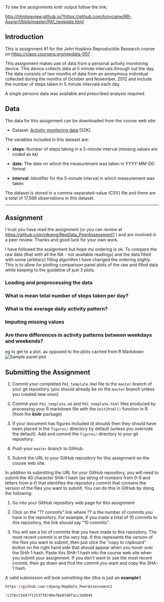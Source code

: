 To see the assignments knitr output follow the link;

http://htmlpreview.github.io/?https://github.com/tonycaine/RR-Assign1/blob/master/PA1_template.html


## Introduction

This is assignment #1 for the John Hopkins Reproducible Research course on https://class.coursera.org/repdata-007 . 


This assignment makes use of data from a personal activity monitoring
device. This device collects data at 5 minute intervals through out the
day. The data consists of two months of data from an anonymous
individual collected during the months of October and November, 2012
and include the number of steps taken in 5 minute intervals each day.

A single persons data was available and prescribed analysis required.

## Data

The data for this assignment can be downloaded from the course web
site:

* Dataset: [Activity monitoring data](https://d396qusza40orc.cloudfront.net/repdata%2Fdata%2Factivity.zip) [52K]

The variables included in this dataset are:

* **steps**: Number of steps taking in a 5-minute interval (missing
    values are coded as `NA`)

* **date**: The date on which the measurement was taken in YYYY-MM-DD
    format

* **interval**: Identifier for the 5-minute interval in which
    measurement was taken

The dataset is stored in a comma-separated-value (CSV) file and there
are a total of 17,568 observations in this
dataset.
****

## Assignment

I trust you have read the assignment (or you can review at https://github.com/rdpeng/RepData_PeerAssessment1 ) and are involved in a peer review. Thanks and good luck for your own work.  

I have followed the assignment but hope my ordering is ok. To compare the raw data (that with all the NA - not available readings) and the data filled with some (arbitary) filling algorithm I have changed the ordering slighly. This is to allow for plotting comparison panel plots of the raw and filled data while keeping to the guideline of just 3 plots.


### Loading and preprocessing the data
### What is mean total number of steps taken per day?
### What is the average daily activity pattern?
### Imputing missing values
### Are there differences in activity patterns between weekdays and weekends?
eg to get to a plot. as opposed to the plots cached from R Markdown
![Sample panel plot](instructions_fig/sample_panelplot.png) 



## Submitting the Assignment

1. Commit your completed `PA1_template.Rmd` file to the `master` branch of your git repository (you should already be on the `master` branch unless you created new ones)

2. Commit your `PA1_template.md` and `PA1_template.html` files produced by processing your R markdown file with the `knit2html()` function in R (from the **knitr** package)

3. If your document has figures included (it should) then they should have been placed in the `figures/` directory by default (unless you overrode the default). Add and commit the `figures/` directory to your git repository.

4. Push your `master` branch to GitHub.

5. Submit the URL to your GitHub repository for this assignment on the course web site.

In addition to submitting the URL for your GitHub repository, you will
need to submit the 40 character SHA-1 hash (as string of numbers from
0-9 and letters from a-f) that identifies the repository commit that
contains the version of the files you want to submit. You can do this
in GitHub by doing the following:

1. Go into your GitHub repository web page for this assignment

2. Click on the "?? commits" link where ?? is the number of commits you have in the repository. For example, if you made a total of 10 commits to this repository, the link should say "10 commits".

3. You will see a list of commits that you have made to this repository. The most recent commit is at the very top. If this represents the version of the files you want to submit, then just click the "copy to clipboard" button on the right hand side that should appear when you hover over the SHA-1 hash. Paste this SHA-1 hash into the course web site when you submit your assignment. If you don't want to use the most recent commit, then go down and find the commit you want and copy the SHA-1 hash.

A valid submission will look something like (this is just an **example**!)

```r
https://github.com/rdpeng/RepData_PeerAssessment1

7c376cc5447f11537f8740af8e07d6facc3d9645
```
